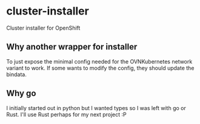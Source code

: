 # cluster-installer
Cluster installer for OpenShift

## Why another wrapper for installer
To just expose the minimal config needed for the OVNKubernetes network variant to work. If some wants to modify the 
config, they should update the bindata.

## Why go
I initially started out in python but I wanted types so I was left with go or Rust. I'll use Rust perhaps for my
next project :P
